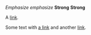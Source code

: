 *Emphasize* _emphasize_
**Strong** __Strong__

A [link](http://example.com "Title").


Some text with [a link][1] and
another [link][2].

[1]: http://example.com/ "Title"
[2]: http://example.org/ "Title"
